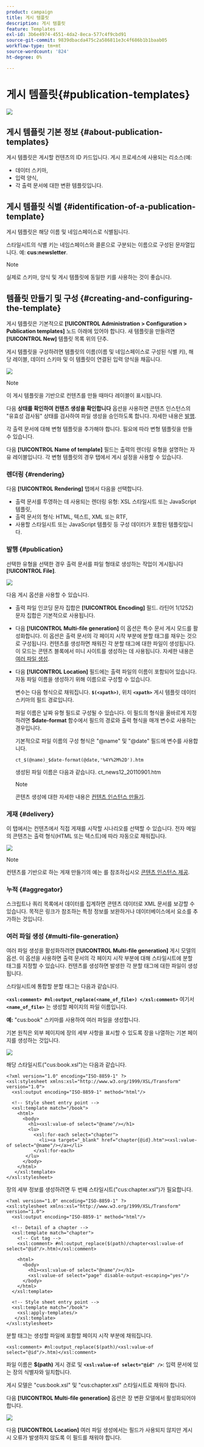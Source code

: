 ```yaml
---
product: campaign
title: 게시 템플릿
description: 게시 템플릿
feature: Templates
exl-id: 3b6e4974-4551-4da2-8eca-577c4f9cbd91
source-git-commit: 9839dbacda475c2a586811e3c4f686b1b1baab05
workflow-type: tm+mt
source-wordcount: '824'
ht-degree: 0%

---
```


# 게시 템플릿{#publication-templates}

![](../../assets/common.svg)

## 게시 템플릿 기본 정보 {#about-publication-templates}

게시 템플릿은 게시할 컨텐츠의 ID 카드입니다. 게시 프로세스에 사용되는 리소스(예:

* 데이터 스키마,
* 입력 양식,
* 각 출력 문서에 대한 변환 템플릿입니다.

## 게시 템플릿 식별 {#identification-of-a-publication-template}

게시 템플릿은 해당 이름 및 네임스페이스로 식별됩니다.

스타일시트의 식별 키는 네임스페이스와 콜론으로 구분되는 이름으로 구성된 문자열입니다. 예: **cus:newsletter**.

>[!NOTE]
>
>실제로 스키마, 양식 및 게시 템플릿에 동일한 키를 사용하는 것이 좋습니다.

## 템플릿 만들기 및 구성 {#creating-and-configuring-the-template}

게시 템플릿은 기본적으로 **[!UICONTROL Administration > Configuration > Publication templates]** 노드 아래에 있어야 합니다. 새 템플릿을 만들려면 **[!UICONTROL New]** 템플릿 목록 위의 단추.

게시 템플릿을 구성하려면 템플릿의 이름(이름 및 네임스페이스로 구성된 식별 키), 해당 레이블, 데이터 스키마 및 이 템플릿이 연결된 입력 양식을 채웁니다.

![](assets/d_ncs_content_model.png)

>[!NOTE]
>
>이 게시 템플릿을 기반으로 컨텐츠를 만들 때마다 레이블이 표시됩니다.

다음 **상태를 확인하여 컨텐츠 생성을 확인합니다** 옵션을 사용하면 콘텐츠 인스턴스의 &quot;유효성 검사됨&quot; 상태를 검사하여 파일 생성을 승인하도록 합니다. 자세한 내용은 [발행](#publication).

각 출력 문서에 대해 변형 템플릿을 추가해야 합니다. 필요에 따라 변형 템플릿을 만들 수 있습니다.

다음 **[!UICONTROL Name of template]** 필드는 출력의 렌더링 유형을 설명하는 자유 레이블입니다. 각 변형 템플릿의 경우 탭에서 게시 설정을 사용할 수 있습니다.

### 렌더링 {#rendering}

다음 **[!UICONTROL Rendering]** 탭에서 다음을 선택합니다.

* 출력 문서를 투영하는 데 사용되는 렌더링 유형: XSL 스타일시트 또는 JavaScript 템플릿,
* 출력 문서의 형식: HTML, 텍스트, XML 또는 RTF,
* 사용할 스타일시트 또는 JavaScript 템플릿 등 구성 데이터가 포함된 템플릿입니다.

### 발행 {#publication}

선택한 유형을 선택한 경우 출력 문서를 파일 형태로 생성하는 작업이 게시됩니다 **[!UICONTROL File]**.

![](assets/d_ncs_content_model2.png)

다음 게시 옵션을 사용할 수 있습니다.

* 출력 파일 인코딩 문자 집합은 **[!UICONTROL Encoding]** 필드. 라틴어 1(1252) 문자 집합은 기본적으로 사용됩니다.
* 다음 **[!UICONTROL Multi-file generation]** 이 옵션은 특수 문서 게시 모드를 활성화합니다. 이 옵션은 출력 문서의 각 페이지 시작 부분에 분할 태그를 채우는 것으로 구성됩니다. 컨텐츠를 생성하면 채워진 각 분할 태그에 대한 파일이 생성됩니다. 이 모드는 콘텐츠 블록에서 미니 사이트를 생성하는 데 사용됩니다. 자세한 내용은 [여러 파일 생성](#multi-file-generation).
* 다음 **[!UICONTROL Location]** 필드에는 출력 파일의 이름이 포함되어 있습니다. 자동 파일 이름을 생성하기 위해 이름으로 구성할 수 있습니다.

   변수는 다음 형식으로 채워집니다. **`$(<xpath>)`**, 위치 **`<xpath>`** 게시 템플릿 데이터 스키마의 필드 경로입니다.

   파일 이름은 날짜 유형 필드로 구성될 수 있습니다. 이 필드의 형식을 올바르게 지정하려면 **$date-format** 함수에서 필드의 경로와 출력 형식을 매개 변수로 사용하는 경우입니다.

   기본적으로 파일 이름의 구성 형식은 &quot;@name&quot; 및 &quot;@date&quot; 필드에 변수를 사용합니다.

   ```
   ct_$(@name)_$date-format(@date,'%4Y%2M%2D').htm
   ```

   생성된 파일 이름은 다음과 같습니다. ct_news12_20110901.htm

   >[!NOTE]
   >
   >콘텐츠 생성에 대한 자세한 내용은 [컨텐츠 인스턴스 만들기](using-a-content-template.md#creating-a-content-instance).

### 게재 {#delivery}

이 탭에서는 컨텐츠에서 직접 게재를 시작할 시나리오를 선택할 수 있습니다. 전자 메일의 콘텐츠는 출력 형식(HTML 또는 텍스트)에 따라 자동으로 채워집니다.

![](assets/d_ncs_content_model3.png)

>[!NOTE]
>
>컨텐츠를 기반으로 하는 게재 만들기의 예는 를 참조하십시오 [콘텐츠 인스턴스 제공](using-a-content-template.md#delivering-a-content-instance).

### 누적 {#aggregator}

스크립트나 쿼리 목록에서 데이터를 집계하면 콘텐츠 데이터로 XML 문서를 보강할 수 있습니다. 목적은 링크가 참조하는 특정 정보를 보완하거나 데이터베이스에서 요소를 추가하는 것입니다.

### 여러 파일 생성 {#multi-file-generation}

여러 파일 생성을 활성화하려면 **[!UICONTROL Multi-file generation]** 게시 모델의 옵션. 이 옵션을 사용하면 출력 문서의 각 페이지 시작 부분에 대해 스타일시트에 분할 태그를 지정할 수 있습니다. 컨텐츠를 생성하면 발생한 각 분할 태그에 대한 파일이 생성됩니다.

스타일시트에 통합할 분할 태그는 다음과 같습니다.

**`<xsl:comment> #nl:output_replace(<name_of_file>) </xsl:comment>`** 여기서 **`<name_of_file>`** 는 생성할 페이지의 파일 이름입니다.

**예:** &quot;cus:book&quot; 스키마를 사용하여 여러 파일을 생성합니다.

기본 원칙은 외부 페이지에 장의 세부 사항을 표시할 수 있도록 장을 나열하는 기본 페이지를 생성하는 것입니다.

![](assets/d_ncs_content_chunk.png)

해당 스타일시트(&quot;cus:book.xsl&quot;)는 다음과 같습니다.

```
<?xml version="1.0" encoding="ISO-8859-1" ?>
<xsl:stylesheet xmlns:xsl="http://www.w3.org/1999/XSL/Transform" version="1.0">
  <xsl:output encoding="ISO-8859-1" method="html"/>

  <!-- Style sheet entry point -->
  <xsl:template match="/book">
    <html>
      <body>
        <h1><xsl:value-of select="@name"/></h1>
        <lu>
          <xsl:for-each select="chapter">
            <li><a target="_blank" href="chapter{@id}.htm"><xsl:value-of select="@name"/></a></li>  
          </xsl:for-each>
       </lu>
      </body>
    </html>
   </xsl:template>
</xsl:stylesheet>
```

장의 세부 정보를 생성하려면 두 번째 스타일시트(&quot;cus:chapter.xsl&quot;)가 필요합니다.

```
<?xml version="1.0" encoding="ISO-8859-1" ?>
<xsl:stylesheet xmlns:xsl="http://www.w3.org/1999/XSL/Transform" version="1.0">
  <xsl:output encoding="ISO-8859-1" method="html"/>

  <!-- Detail of a chapter -->
  <xsl:template match="chapter">
    <!-- Cut tag -->   
    <xsl:comment> #nl:output_replace($(path)/chapter<xsl:value-of select="@id"/>.htm)</xsl:comment>
    
    <html>
      <body>
        <h1><xsl:value-of select="@name"/></h1>
        <xsl:value-of select="page" disable-output-escaping="yes"/>
      </body>
    </html>
  </xsl:template>

  <!-- Style sheet entry point -->
  <xsl:template match="/book">
    <xsl:apply-templates/>
   </xsl:template>
</xsl:stylesheet>
```

분할 태그는 생성할 파일에 포함할 페이지 시작 부분에 채워집니다.

```
<xsl:comment> #nl:output_replace($(path)/<xsl:value-of select="@id"/>.htm)</xsl:comment>
```

파일 이름은 **$(path)** 게시 경로 및 **`<xsl:value-of select="@id" />`**: 입력 문서에 있는 장의 식별자와 일치합니다.

게시 모델은 &quot;cus:book.xsl&quot; 및 &quot;cus:chapter.xsl&quot; 스타일시트로 채워야 합니다.

다음 **[!UICONTROL Multi-file generation]** 옵션은 장 변환 모델에서 활성화되어야 합니다.

![](assets/d_ncs_content_chunk2.png)

다음 **[!UICONTROL Location]** 여러 파일 생성에서는 필드가 사용되지 않지만 게시 시 오류가 발생하지 않도록 이 필드를 채워야 합니다.
